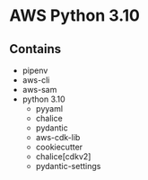 # AWS Python 3.10
## Contains
- pipenv
- aws-cli
- aws-sam
- python 3.10
    - pyyaml
    - chalice
    - pydantic
    - aws-cdk-lib
    - cookiecutter
    - chalice[cdkv2]
    - pydantic-settings
